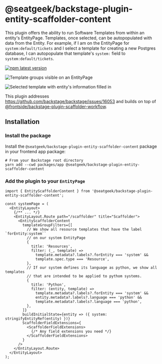 # @seatgeek/backstage-plugin-entity-scaffolder-content

This plugin offers the ability to run Software Templates from within an entity's EntityPage. Templates, once selected, can be autopopulated with data from the Entity. For example, if I am on the EntityPage for `system:default/tickets` and I select a template for creating a new Postgres database, I can autopopulate that template's `system:` field to `system:default/tickets`.

[![npm latest version](https://img.shields.io/npm/v/@seatgeek/backstage-plugin-entity-scaffolder-content/latest.svg)](https://www.npmjs.com/package/@seatgeek/backstage-plugin-entity-scaffolder-content)

![Template groups visible on an EntityPage](screenshot-groups.png)

![Selected template with entity's information filled in](screenshot-selected.png)

This plugin addresses https://github.com/backstage/backstage/issues/16053 and builds on top of [@frontside/backstage-plugin-scaffolder-workflow](https://github.com/thefrontside/playhouse/tree/main/plugins/scaffolder-frontend-workflow).

## Installation

### Install the package

Install the `@seatgeek/backstage-plugin-entity-scaffolder-content` package in your frontend app package:

```shell
# From your Backstage root directory
yarn add --cwd packages/app @seatgeek/backstage-plugin-entity-scaffolder-content
```

### Add the plugin to your `EntityPage`

```tsx
import { EntityScaffolderContent } from '@seatgeek/backstage-plugin-entity-scaffolder-content';

const systemPage = (
  <EntityLayout>
    {/** ... */}
    <EntityLayout.Route path="/scaffolder" title="Scaffolder">
      <EntityScaffolderContent
        templateGroupFilters={[
          // We show all resource templates that have the label `forEntity:system``
          // on our system EntityPage
          {
            title: 'Resources',
            filter: (_, template) =>
              template.metadata?.labels?.forEntity === 'system' &&
              template.spec.type === 'Resource',
          },
          // If our system defines its language as python, we show all templates
          // that are intended to be applied to pythom systems.
          {
            title: 'Python',
            filter: (entity, template) =>
              template.metadata?.labels?.forEntity === 'system' &&
              entity.metadata?.labels?.language === 'python' &&
              template.metadata?.labels?.language === 'python',
          },
        ]}
        buildInitialState={entity => ({ system: stringifyEntityRef(entity) })}
        ScaffolderFieldExtensions={
          <ScaffolderFieldExtensions>
            {/* Any field extensions you need */}
          </ScaffolderFieldExtensions>
        }
      />
    </EntityLayout.Route>
  </EntityLayout>
);
```
